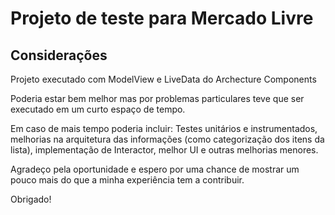 # Projeto de teste para Mercado Livre

## Considerações

Projeto executado com ModelView e LiveData do Archecture Components

Poderia estar bem melhor mas por problemas particulares teve que ser executado em um curto espaço de tempo.

Em caso de mais tempo poderia incluir: Testes unitários e instrumentados, melhorias na arquitetura das informações (como categorização dos itens da lista), implementação de Interactor, melhor UI e outras melhorias menores.

Agradeço pela oportunidade e espero por uma chance de mostrar um pouco mais do que a minha experiência tem a contribuir.

Obrigado!

